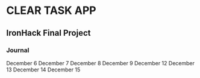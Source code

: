 # CLEAR TASK APP

## IronHack Final Project

### Journal

December 6
December 7
December 8
December 9
December 12
December 13
December 14
December 15
